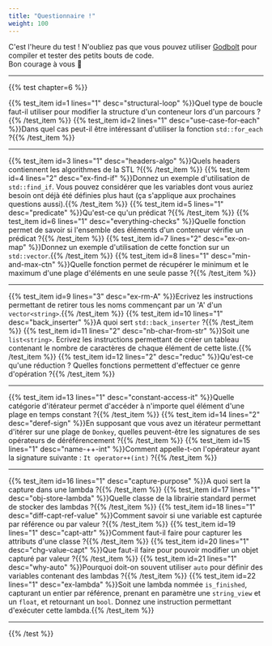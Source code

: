 ```yaml
---
title: "Questionnaire !"
weight: 100
---
```


C'est l'heure du test ! N'oubliez pas que vous pouvez utiliser [Godbolt](https://www.godbolt.org/z/ofohb4) pour compiler et tester des petits bouts de code.\
Bon courage à vous 🙂

---

{{% test chapter=6 %}}

{{% test_item id=1 lines="1" desc="structural-loop" %}}Quel type de boucle faut-il utiliser pour modifier la structure d'un conteneur lors d'un parcours ?{{% /test_item %}}
{{% test_item id=2 lines="1" desc="use-case-for-each" %}}Dans quel cas peut-il être intéressant d'utiliser la fonction `std::for_each` ?{{% /test_item %}}

---

{{% test_item id=3 lines="1" desc="headers-algo" %}}Quels headers contiennent les algorithmes de la STL ?{{% /test_item %}}
{{% test_item id=4 lines="2" desc="ex-find-if" %}}Donnez un exemple d'utilisation de `std::find_if`. Vous pouvez considérer que les variables dont vous auriez besoin ont déjà été définies plus haut (ça s'applique aux prochaines questions aussi).{{% /test_item %}}
{{% test_item id=5 lines="1" desc="predicate" %}}Qu'est-ce qu'un prédicat ?{{% /test_item %}}
{{% test_item id=6 lines="1" desc="everything-checks" %}}Quelle fonction permet de savoir si l'ensemble des éléments d'un conteneur vérifie un prédicat ?{{% /test_item %}}
{{% test_item id=7 lines="2" desc="ex-on-map" %}}Donnez un exemple d'utilisation de cette fonction sur un `std::vector`.{{% /test_item %}}
{{% test_item id=8 lines="1" desc="min-and-max-ctn" %}}Quelle fonction permet de récupérer le minimum et le maximum d'une plage d'éléments en une seule passe ?{{% /test_item %}}

---

{{% test_item id=9 lines="3" desc="ex-rm-A" %}}Ecrivez les instructions permettant de retirer tous les noms commençant par un 'A' d'un `vector<string>`.{{% /test_item %}}
{{% test_item id=10 lines="1" desc="back_inserter" %}}A quoi sert `std::back_inserter` ?{{% /test_item %}}
{{% test_item id=11 lines="2" desc="nb-char-from-str" %}}Soit une `list<string>`. Ecrivez les instructions permettant de créer un tableau contenant le nombre de caractères de chaque élément de cette liste.{{% /test_item %}}
{{% test_item id=12 lines="2" desc="reduc" %}}Qu'est-ce qu'une réduction ? Quelles fonctions permettent d'effectuer ce genre d'opération ?{{% /test_item %}}

---

{{% test_item id=13 lines="1" desc="constant-access-it" %}}Quelle catégorie d'itérateur permet d'accéder à n'importe quel élément d'une plage en temps constant ?{{% /test_item %}}
{{% test_item id=14 lines="2" desc="deref-sign" %}}En supposant que vous avez un itérateur permettant d'itérer sur une plage de `Donkey`, quelles peuvent-être les signatures de ses opérateurs de déréférencement ?{{% /test_item %}}
{{% test_item id=15 lines="1" desc="name-++-int" %}}Comment appelle-t-on l'opérateur ayant la signature suivante : `It operator++(int)` ?{{% /test_item %}}

---

{{% test_item id=16 lines="1" desc="capture-purpose" %}}A quoi sert la capture dans une lambda ?{{% /test_item %}}
{{% test_item id=17 lines="1" desc="obj-store-lambda" %}}Quelle classe de la librairie standard permet de stocker des lambdas ?{{% /test_item %}}
{{% test_item id=18 lines="1" desc="diff-capt-ref-value" %}}Comment savoir si une variable est capturée par référence ou par valeur ?{{% /test_item %}}
{{% test_item id=19 lines="1" desc="capt-attr" %}}Comment faut-il faire pour capturer les attributs d'une classe ?{{% /test_item %}}
{{% test_item id=20 lines="1" desc="chg-value-capt" %}}Que faut-il faire pour pouvoir modifier un objet capturé par valeur ?{{% /test_item %}}
{{% test_item id=21 lines="1" desc="why-auto" %}}Pourquoi doit-on souvent utiliser `auto` pour définir des variables contenant des lambdas ?{{% /test_item %}}
{{% test_item id=22 lines="1" desc="ex-lambda" %}}Soit une lambda nommée `is_finished`, capturant un entier par référence, prenant en paramètre une `string_view` et un `float`, et retournant un `bool`. Donnez une instruction permettant d'exécuter cette lambda.{{% /test_item %}}

---

{{% /test %}}